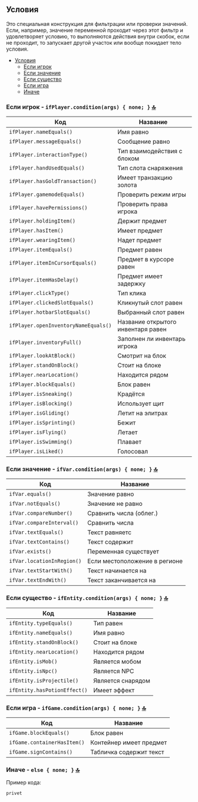 ## Условия
Это специальная конструкция для фильтрации или проверки значений. Если, например, значение переменной проходит через этот фильтр и удовлетворяет условию, то выполняются действия внутри скобок, если не проходит, то запускает другой участок или вообще покидает тело условия.

   - [Условия](conditions.md)
     - [Если игрок](#если-игрок---ifplayerconditionargs--none--)
     - [Если значение](#если-значение---ifvalueconditionargs--none--)
     - [Если существо](#если-существо---ifentityconditionargs--none--)
     - [Если игра](#если-игра---ifgameconditionargs--none--)
     - [Иначе](#иначе---else--none--)

### Если игрок - **`ifPlayer.condition(args) { none; }`** [🔝](#условия)
| **Код** | **Название** |
| --- | --- |
| `ifPlayer.nameEquals()` | Имя равно |
| `ifPlayer.messageEquals()` | Сообщение равно |
| `ifPlayer.interactionType()` | Тип взаимодействия с блоком |
| `ifPlayer.handUsedEquals()` | Тип слота снаряжения |
| `ifPlayer.hasGoldTransaction()` | Имеет транзакцию золота |
| `ifPlayer.gamemodeEquals()` | Проверить режим игры |
| `ifPlayer.havePermissions()` | Проверить права игрока |
| `ifPlayer.holdingItem()` | Держит предмет |
| `ifPlayer.hasItem()` | Имеет предмет |
| `ifPlayer.wearingItem()` | Надет предмет |
| `ifPlayer.itemEquals()` | Предмет равен |
| `ifPlayer.itemInCursorEquals()` | Предмет в курсоре равен |
| `ifPlayer.itemHasDelay()` | Предмет имеет задержку |
| `ifPlayer.clickType()` | Тип клика |
| `ifPlayer.clickedSlotEquals()` | Кликнутый слот равен |
| `ifPlayer.hotbarSlotEquals()` | Выбранный слот равен |
| `ifPlayer.openInventoryNameEquals()` | Название открытого инвентаря равен |
| `ifPlayer.inventoryFull()` | Заполнен ли инвентарь игрока |
| `ifPlayer.lookAtBlock()` | Смотрит на блок |
| `ifPlayer.standOnBlock()` | Стоит на блоке |
| `ifPlayer.nearLocation()` | Находится рядом |
| `ifPlayer.blockEquals()` | Блок равен |
| `ifPlayer.isSneaking()` | Крадётся |
| `ifPlayer.isBlocking()` | Использует щит |
| `ifPlayer.isGliding()` | Летит на элитрах |
| `ifPlayer.isSprinting()` | Бежит |
| `ifPlayer.isFlying()` | Летает |
| `ifPlayer.isSwimming()` | Плавает |
| `ifPlayer.isLiked()` | Голосовал |

### Если значение - **`ifVar.condition(args) { none; }`** [🔝](#условия)
| **Код** | **Название** |
| --- | --- |
| `ifVar.equals()` | Значение равно |
| `ifVar.notEquals()` | Значение не равно |
| `ifVar.compareNumber()` | Сравнить числа (облег.) |
| `ifVar.compareInterval()` | Сравнить числа |
| `ifVar.textEquals()` | Текст равняетс |
| `ifVar.textContains()` | Текст содержит |
| `ifVar.exists()` | Переменная существует |
| `ifVar.locationInRegion()` | Если местоположение в регионе |
| `ifVar.textStartWith()` | Текст начинается на |
| `ifVar.textEndWith()` | Текст заканчивается на |

### Если существо - **`ifEntity.condition(args) { none; }`** [🔝](#условия)
| **Код** | **Название** |
| --- | --- |
| `ifEntity.typeEquals()` | Тип равен |
| `ifEntity.nameEquals()` | Имя равно |
| `ifEntity.standOnBlock()` | Стоит на блоке |
| `ifEntity.nearLocation()` | Находится рядом |
| `ifEntity.isMob()` | Является мобом |
| `ifEntity.isNpc()` | Является NPC |
| `ifEntity.isProjectile()` | Является снарядом |
| `ifEntity.hasPotionEffect()` | Имеет эффект |

### Если игра - **`ifGame.condition(args) { none; }`** [🔝](#условия)
| **Код** | **Название** |
| --- | --- |
| `ifGame.blockEquals()` | Блок равен |
| `ifGame.containerHasItem()` | Контейнер имеет предмет |
| `ifGame.signContains()` | Табличка содержит текст |

### Иначе - **`else { none; }`** [🔝](#условия)

Пример кода:
```js
privet
```

